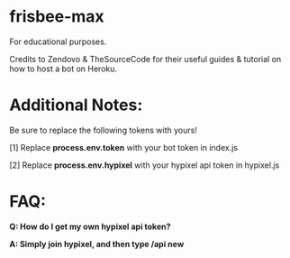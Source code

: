 # frisbee-max
For educational purposes.

Credits to Zendovo & TheSourceCode for their useful guides & tutorial on how to host a bot on Heroku.

# Additional Notes:
Be sure to replace the following tokens with yours!

[1] Replace **process.env.token** with your bot token in index.js

[2] Replace **process.env.hypixel** with your hypixel api token in hypixel.js

# FAQ:
**Q: How do I get my own hypixel api token?**

**A: Simply join hypixel, and then type /api new**
